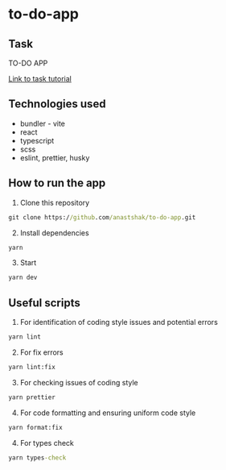 # to-do-app

## Task

TO-DO APP

[Link to task tutorial](https://www.freecodecamp.org/news/typescript-tutorial-for-react-developers/)

## Technologies used

- bundler - vite
- react
- typescript
- scss
- eslint, prettier, husky

## How to run the app 

1. Clone this repository

```cmd
git clone https://github.com/anastshak/to-do-app.git
```

2. Install dependencies

```cmd
yarn
```

3. Start 

```cmd
yarn dev
```

## Useful scripts

1. For identification of coding style issues and potential errors
```cmd
yarn lint
```

2. For fix errors

```cmd
yarn lint:fix
```

3. For checking issues of coding style

```cmd
yarn prettier
```

4. For code formatting and ensuring uniform code style

```cmd
yarn format:fix
```

4. For types check

```cmd
yarn types-check
```